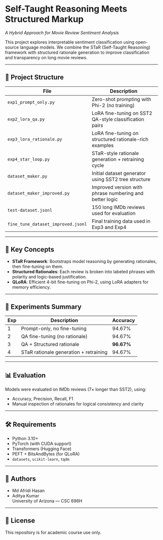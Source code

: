 # Self-Taught Reasoning Meets Structured Markup  
*A Hybrid Approach for Movie Review Sentiment Analysis*

This project explores interpretable sentiment classification using open-source language models. We combine the STaR (Self-Taught Reasoning) framework with structured rationale generation to improve classification and transparency on long movie reviews.

---

## 📁 Project Structure

| File | Description |
|------|-------------|
| `exp1_prompt_only.py` | Zero-shot prompting with Phi-2 (no training) |
| `exp2_lora_qa.py` | LoRA fine-tuning on SST2 QA-style classification pairs |
| `exp3_lora_rationale.py` | LoRA fine-tuning on structured rationale-rich examples |
| `exp4_star_loop.py` | STaR-style rationale generation + retraining cycle |
| `dataset_maker.py` | Initial dataset generator using SST2 tree structure |
| `dataset_maker_improved.py` | Improved version with phrase numbering and better logic |
| `test-dataset.jsonl` | 150 long IMDb reviews used for evaluation |
| `fine_tune_dataset_improved.jsonl` | Final training data used in Exp3 and Exp4 |

---

## 🧠 Key Concepts

- **STaR Framework**: Bootstraps model reasoning by generating rationales, then fine-tuning on them.
- **Structured Rationales**: Each review is broken into labeled phrases with polarity and logic-based justification.
- **QLoRA**: Efficient 4-bit fine-tuning on Phi-2, using LoRA adapters for memory efficiency.

---

## 🧪 Experiments Summary

| Exp | Description | Accuracy |
|-----|-------------|----------|
| 1 | Prompt-only, no fine-tuning | 94.67% |
| 2 | QA fine-tuning (no rationale) | 94.67% |
| 3 | QA + Structured rationale | **96.67%** |
| 4 | STaR rationale generation + retraining | 94.67% |

---

## 📊 Evaluation

Models were evaluated on IMDb reviews (7× longer than SST2), using:
- Accuracy, Precision, Recall, F1
- Manual inspection of rationales for logical consistency and clarity

---

## 🛠 Requirements

- Python 3.10+
- PyTorch (with CUDA support)
- Transformers (Hugging Face)
- PEFT + BitsAndBytes (for QLoRA)
- `datasets`, `scikit-learn`, `tqdm`

---

## 📌 Authors

- Md Afridi Hasan  
- Aditya Kumar  
University of Arizona — CSC 696H

---

## 📄 License

This repository is for academic course use only.
